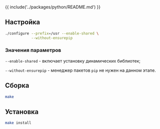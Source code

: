 {{ include('../packages/python/README.md') }}

## Настройка

```bash
./configure --prefix=/usr --enable-shared \
            --without-ensurepip
```

### Значения параметров

`--enable-shared` - включает установку динамических библиотек;

`--without-ensurepip` - менеджер пакетов `pip` не нужен на данном этапе.

## Сборка

```bash
make
```

## Установка

```bash
make install
```
